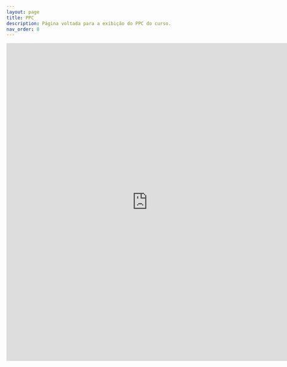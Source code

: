 ```yaml
---
layout: page
title: PPC
description: Página voltada para a exibição do PPC do curso.
nav_order: 8
---
```


<iframe src="https://docs.google.com/gview?url=https://organizadorif.github.io/COMP4/assets/pdfs/ppc.pdf&embedded=true" style="width:735px; height:830px;" frameborder="0"></iframe>
